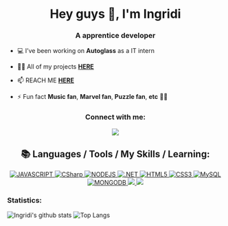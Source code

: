 <h1 align="center">Hey guys 👋, I'm Ingridi</h1>
<h3 align="center">A apprentice developer</h3>

- 💻 I’ve been working on **Autoglass** as a IT intern 

- 👨‍💻 All of my projects **[HERE](https://github.com/ingridigavem?tab=repositories)**

- 📫 REACH ME **[HERE](mailto:ingridigavem@gmail.com)**

- ⚡ Fun fact **Music fan**, **Marvel fan**, **Puzzle fan**, **etc** 🤣😂

<h3 align="center">Connect with me:</h3>
<p align="center">
<a href="https://linkedin.com/in/ingridi-gave" target="blank"><img src="https://img.shields.io/badge/LinkedIn-0077B5?style=for-the-badge&logo=linkedin&logoColor=white">
</a>
</p>

<h2 align="center">📚 Languages / Tools / My Skills / Learning:</h2>

<p align="center"> 
<!--Javscript-->
  <a href="https://developer.mozilla.org/en-US/docs/Web/JavaScript" target="_blank">
    <img alt="JAVASCRIPT" src="https://img.shields.io/badge/JavaScript-20232A?style=for-the-badge&logo=javascript&logoColor=F7DF1E"/> 
  </a>
<!--CSharp-->
  <a href="https://docs.microsoft.com/en-us/dotnet/csharp/" target="_blank">
     <img alt="CSharp" src="https://img.shields.io/badge/CSharp-20232A?style=for-the-badge&logo=csharp&logoColor=512BD4"/>   
  </a>
<!--NodeJS-->
  <a href="https://nodejs.org/en/docs/" target="_blank">
      <img alt="NODEJS" src="https://img.shields.io/badge/NODE.JS-20232A?style=for-the-badge&logo=Node.js&logoColor=339933"/>
  </a>
<!--.NET-->
  <a href="https://docs.microsoft.com/en-us/dotnet/" target="_blank">
    <img alt=".NET" src="https://img.shields.io/badge/.NET-20232A?style=for-the-badge&logo=.NET&logoColor=836FFF"/> 
  </a>
<!--HTML5-->
  <a href="https://www.w3schools.com/html/default.asp" target="_blank">
    <img alt="HTML5" src="https://img.shields.io/badge/HTML5-20232A?style=for-the-badge&logo=html5&logoColor=E34F26"/>
  </a> 
<!--CSS-->
  <a href="https://www.w3schools.com/css/" target="_blank">
    <img alt="CSS3" src="https://img.shields.io/badge/CSS3-20232A?style=for-the-badge&logo=css3&logoColor=1572B6"/>
  </a> 
<!--mysql-->
  <a href="https://www.mysql.com/" target="_blank">
     <img alt="MySQL" src="https://img.shields.io/badge/MySQL-20232A?style=for-the-badge&logo=mysql&logoColor=#4479A1"/>
  </a>
<!--MongoDB-->
  <a href="https://docs.mongodb.com/" target="_blank">
     <img alt="MONGODB" src="https://img.shields.io/badge/MongoDB-20232A?style=for-the-badge&logo=MongoDB&logoColor=339933"/>
  </a>
<!--Scrum-->
  <a href="https://www.scrum.org/">
    <img src="https://img.shields.io/badge/Scrum-20232A?style=for-the-badge&logo=clockify&logoColor=3A7C9A"/>
  </a>
<!--Kanban-->
  <a href="https://www.scrum.org/resources/kanban-guide-scrum-teams">
    <img src="https://img.shields.io/badge/Kanban-20232A?style=for-the-badge&logo=pinboard&logoColor=DD0000"/>
  </a>

</p>

<h3 align="left">Statistics:</h3>
<p align="left">
  
  ![Ingridi's github stats](https://github-readme-stats.vercel.app/api?username=ingridigavem&show_icons=true&theme=tokyonight&count_private=true&line_height=33) ![Top Langs](https://github-readme-stats.vercel.app/api/top-langs/?username=ingridigavem&show_icons=true&theme=tokyonight&count_private=true)
